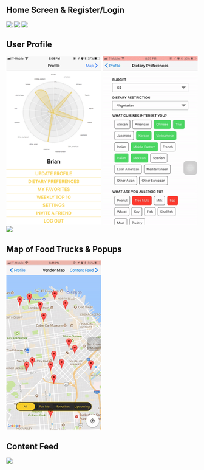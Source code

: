## Home Screen & Register/Login

<img src="./mmmobile/demo/demo-home.png" width="250"/> <img src="./mmmobile//demo/demo-register.png" width="250"/> <img src="./mmmobile//demo/demo-login.png" width="250"/>

## User Profile
<img src="./mmmobile//demo/demo-profile.png" width="250"/> <img src="./mmmobile//demo/demo-preferences.gif" width="250"/> <img src="./mmmobile//demo/demo-invite.png" width="250"/>

## Map of Food Trucks & Popups
<img src="./mmmobile//demo/demo-map.gif" width="250"/>

## Content Feed 
<img src="./mmmobile//demo/demo-contentfeed.gif" width="250"/>
